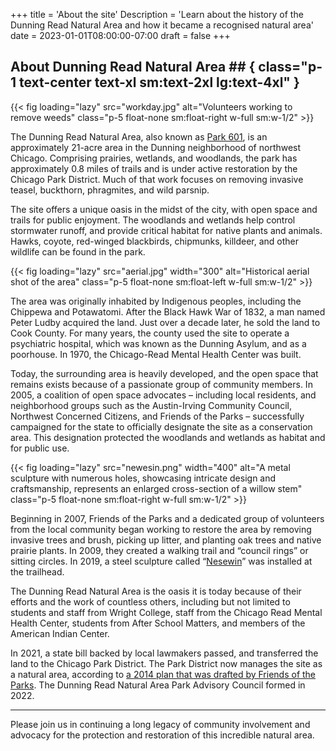 +++
title = 'About the site'
Description = 'Learn about the history of the Dunning Read Natural Area and how it became a recognised natural area'
date = 2023-01-01T08:00:00-07:00
draft = false
+++

## About Dunning Read Natural Area  ## { class="p-1 text-center text-xl sm:text-2xl lg:text-4xl" }

{{< fig loading="lazy" src="workday.jpg" alt="Volunteers working to remove weeds" class="p-5 float-none sm:float-right w-full sm:w-1/2" >}}

The Dunning Read Natural Area, also known as [Park 601](https://www.chicagoparkdistrict.com/parks-facilities/park-no-601-dunning-read-natural-area), is an approximately 21-acre area in the Dunning neighborhood of northwest Chicago. Comprising prairies, wetlands, and woodlands, the park has approximately 0.8 miles of trails and is under active restoration by the Chicago Park District. Much of that work focuses on removing invasive teasel, buckthorn, phragmites, and wild parsnip.

The site offers a unique oasis in the midst of the city, with open space and trails for public enjoyment. The woodlands and wetlands help control stormwater runoff, and provide critical habitat for native plants and animals. Hawks, coyote, red-winged blackbirds, chipmunks, killdeer, and other wildlife can be found in the park.

{{< fig loading="lazy" src="aerial.jpg" width="300" alt="Historical aerial shot of the area" class="p-5 float-none sm:float-left w-full sm:w-1/2" >}}

The area was originally inhabited by Indigenous peoples, including the Chippewa and Potawatomi. After the Black Hawk War of 1832, a man named Peter Ludby acquired the land. Just over a decade later, he sold the land to Cook County. For many years, the county used the site to operate a psychiatric hospital, which was known as the Dunning Asylum, and as a poorhouse. In 1970, the Chicago-Read Mental Health Center was built.

Today, the surrounding area is heavily developed, and the open space that remains exists because of a passionate group of community members. In 2005, a coalition of open space advocates – including local residents, and neighborhood groups such as the Austin-Irving Community Council, Northwest Concerned Citizens, and Friends of the Parks – successfully campaigned for the state to officially designate the site as a conservation area. This designation protected the woodlands and wetlands as habitat and for public use.

{{< fig loading="lazy" src="newesin.png" width="400" alt="A metal sculpture with numerous holes, showcasing intricate design and craftsmanship, represents an enlarged cross-section of a willow stem" class="p-5 float-none sm:float-right w-full sm:w-1/2" >}}

Beginning in 2007, Friends of the Parks and a dedicated group of volunteers from the local community began working to restore the area by removing invasive trees and brush, picking up litter, and planting oak trees and native prairie plants. In 2009, they created a walking trail and “council rings” or sitting circles. In 2019, a steel sculpture called “[Nesewin](https://chicagopublicartgroup.org/project/nesewin-how-to-breathe-underwater/)” was installed at the trailhead.

The Dunning Read Natural Area is the oasis it is today because of their efforts and the work of countless others, including but not limited to students and staff from Wright College, staff from the Chicago Read Mental Health Center, students from After School Matters, and members of the American Indian Center.

In 2021, a state bill backed by local lawmakers passed, and transferred the land to the Chicago Park District. The Park District now manages the site as a natural area, according to [a 2014 plan that was drafted by Friends of the Parks](https://drive.google.com/file/d/16xM3ghIc1F6rxwbKpYmB5VyJBQWvizLN/view). The Dunning Read Natural Area Park Advisory Council formed in 2022.

---

Please join us in continuing a long legacy of community involvement and advocacy for the protection and restoration of this incredible natural area.

